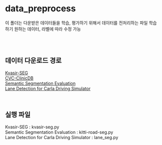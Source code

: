 
# data_preprocess
이 폴더는 다운받은 데이터들을 학습, 평가하기 위해서 데이터를 전처리하는 파일
학습하기 원하는 데이터, 라벨에 따라 수정 가능

<br>
<br>

## 데이터 다운로드 경로

[Kvasir-SEG](https://datasets.simula.no/kvasir-seg/) <br>
[CVC-ClinicDB](https://www.kaggle.com/datasets/balraj98/cvcclinicdb?select=PNG)<br>
[Semantic Segmentation Evaluation](https://www.cvlibs.net/datasets/kitti/eval_semseg.php?benchmark=semantics2015)<br>
[Lane Detection for Carla Driving Simulator](https://www.kaggle.com/datasets/thomasfermi/lane-detection-for-carla-driving-simulator)

<br>

## 실행 파일  
Kvasir-SEG : kvasir-seg.py<br>
Semantic Segmentation Evaluation : kitti-road-seg.py <br>
Lane Detection for Carla Driving Simulator : lane_seg.py <br>